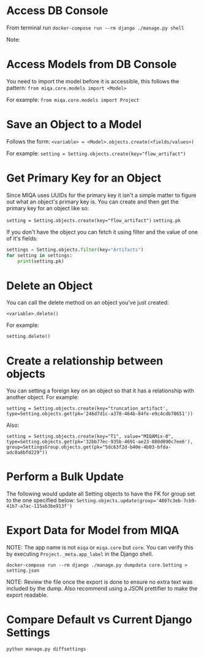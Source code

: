 # Access DB Console
From terminal run `docker-compose run --rm django ./manage.py shell`

Note: 

# Access Models from DB Console
You need to import the model before it is accessible, this follows the pattern:
`from miqa.core.models import <Model>`

For example:
`from miqa.core.models import Project`

# Save an Object to a Model
Follows the form:
`<variable> = <Model>.objects.create(<fields/values>)`

For example:
`setting = Setting.objects.create(key="flow_artifact")`

# Get Primary Key for an Object
Since MIQA uses UUIDs for the primary key it isn't a simple matter to figure out what an object's primary key is. You can create and then get the primary key for an object like so:

`setting = Setting.objects.create(key="flow_artifact")`
`setting.pk`

If you don't have the object you can fetch it using filter and the value of one of it's fields:

```python
settings = Setting.objects.filter(key="Artifacts")
for setting in settings:
    print(setting.pk)
```

# Delete an Object
You can call the delete method on an object you've just created:

`<variable>.delete()`

For example:

`setting.delete()`

# Create a relationship between objects
You can setting a foreign key on an object so that it has a relationship with another object. For example:

`setting = Setting.objects.create(key="truncation_artifact', type=Setting.objects.get(pk='246d7d1c-a378-464b-84fe-e9c4cdb78651'))`

Also:

`setting = Setting.objects.create(key="T1", value="MIQAMix-0", type=Setting.objects.get(pk='32bb77ec-935b-4691-ae23-880d090c7ee6'), group=SettingsGroup.objects.get(pk="5dc63f2d-b40e-4b03-bfda-adc0a8bfd229"))`

# Perform a Bulk Update
The following would update all Setting objects to have the FK for group set to the one specified below:
`Setting.objects.update(group='4807c3eb-7cb9-41b7-a7ac-115ab3be913f')`

# Export Data for Model from MIQA
NOTE: The app name is not `miqa` or `miqa.core` but `core`. You can verify this by executing `Project._meta.app_label` in the Django shell.

`docker-compose run --rm django ./manage.py dumpdata core.Setting > setting.json`

NOTE: Review the file once the export is done to ensure no extra text was included by the dump. Also recommend using a JSON prettifier to make the export readable.

# Compare Default vs Current Django Settings
`python manage.py diffsettings`